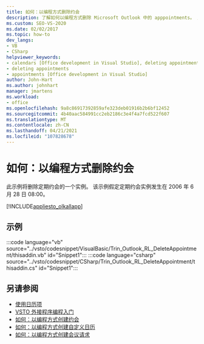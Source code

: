```yaml
---
title: 如何：以编程方式删除约会
description: 了解如何以编程方式删除 Microsoft Outlook 中的 apppointments。 此示例将删除定期约会的一个实例。
ms.custom: SEO-VS-2020
ms.date: 02/02/2017
ms.topic: how-to
dev_langs:
- VB
- CSharp
helpviewer_keywords:
- calendars [Office development in Visual Studio], deleting appointments
- deleting appointments
- appointments [Office development in Visual Studio]
author: John-Hart
ms.author: johnhart
manager: jmartens
ms.workload:
- office
ms.openlocfilehash: 9a8c86917392859afe323deb01916b2b6bf12452
ms.sourcegitcommit: 4b40aac584991cc2eb2186c3e4f4a7fcd522f607
ms.translationtype: MT
ms.contentlocale: zh-CN
ms.lasthandoff: 04/21/2021
ms.locfileid: "107828678"
---
```

# <a name="how-to-programmatically-delete-appointments"></a>如何：以编程方式删除约会
  此示例将删除定期约会的一个实例。 该示例假定定期约会实例发生在 2006 年 6 月 28 日 08:00。

 [!INCLUDE[appliesto_olkallapp](../vsto/includes/appliesto-olkallapp-md.md)]

## <a name="example"></a>示例
 :::code language="vb" source="../vsto/codesnippet/VisualBasic/Trin_Outlook_RL_DeleteAppointment/thisaddin.vb" id="Snippet1":::
 :::code language="csharp" source="../vsto/codesnippet/CSharp/Trin_Outlook_RL_DeleteAppointment/thisaddin.cs" id="Snippet1":::

## <a name="see-also"></a>另请参阅
- [使用日历项](../vsto/working-with-calendar-items.md)
- [VSTO 外接程序编程入门](../vsto/getting-started-programming-vsto-add-ins.md)
- [如何：以编程方式创建约会](../vsto/how-to-programmatically-create-appointments.md)
- [如何：以编程方式创建自定义日历](../vsto/how-to-programmatically-create-a-custom-calendar.md)
- [如何：以编程方式创建会议请求](../vsto/how-to-programmatically-create-a-meeting-request.md)
